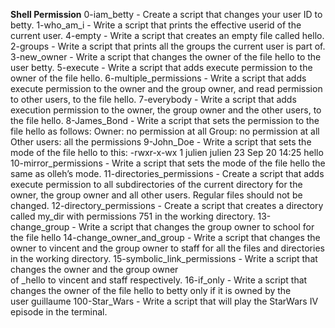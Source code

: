 **Shell Permission**
0-iam_betty - Create a script that changes your user ID to betty. 
1-who_am_i - Write a script that prints the effective userid of the current user.
4-empty - Write a script that creates an empty file called hello.
2-groups - Write a script that prints all the groups the current user is part of.
3-new_owner - Write a script that changes the owner of the file hello to the user betty.
5-execute - Write a script that adds execute permission to the owner of the file hello. 
6-multiple_permissions - Write a script that adds execute permission to the owner and the group owner, and read permission to other users, to the file hello. 
7-everybody - Write a script that adds execution permission to the owner, the group owner and the other users, to the file hello. 
8-James_Bond - Write a script that sets the permission to the file hello as follows: Owner: no permission at all Group: no permission at all Other users: all the permissions 
9-John_Doe - Write a script that sets the mode of the file hello to this: -rwxr-x-wx 1 julien julien 23 Sep 20 14:25 hello 
10-mirror_permissions - Write a script that sets the mode of the file hello the same as olleh’s mode. 
11-directories_permissions - Create a script that adds execute permission to all subdirectories of the current directory for the owner, the group owner and all other users. Regular files should not be changed.
12-directory_permissions - Create a script that creates a directory called my_dir with permissions 751 in the working directory.
13-change_group - Write a script that changes the group owner to school for the file hello
14-change_owner_and_group - Write a script that changes the owner to vincent and the group owner to staff for all the files and directories in the working directory.
15-symbolic_link_permissions - Write a script that changes the owner and the group owner of _hello to vincent and staff respectively.
16-if_only - Write a script that changes the owner of the file hello to betty only if it is owned by the user guillaume
100-Star_Wars - Write a script that will play the StarWars IV episode in the terminal.

